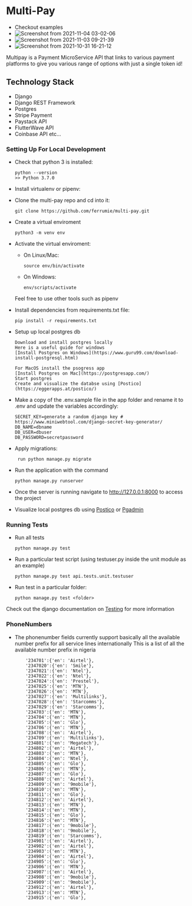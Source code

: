 # Multi-Pay
- Checkout examples
- ![Screenshot from 2021-11-04 03-02-06](https://user-images.githubusercontent.com/57694834/140299391-f9d20684-75d6-4342-b3fe-8fea34be06f4.png)
- ![Screenshot from 2021-11-03 09-21-39](https://user-images.githubusercontent.com/57694834/140299433-b90edcb6-1bfc-48c6-869b-19ccdf60c8df.png)
- ![Screenshot from 2021-10-31 16-21-12](https://user-images.githubusercontent.com/57694834/140299470-3f97b043-0557-45df-86ba-ea3b9e1a8d03.png)




Multipay is a Payment MicroService API that links to various payment platforms to give you various range of options with just a single token id!

## Technology Stack
- Django
- Django REST Framework
- Postgres
- Stripe Payment
- Paystack API
- FlutterWave API
- Coinbase API
etc...

### Setting Up For Local Development

-   Check that python 3 is installed:

    ```
    python --version
    >> Python 3.7.0
    ```

-   Install virtualenv or pipenv:

-   Clone the multi-pay repo and cd into it:

    ```
    git clone https://github.com/ferrumie/multi-pay.git
    ```
- Create a virtual enviroment
	```
	python3 -m venv env
	```
- Activate the virtual enviroment:
    - On Linux/Mac:
	    ```
	    source env/bin/activate
	    ```
    -  On Windows:
        ```
	   env/scripts/activate
	    ```
	Feel free to use other tools such as pipenv

-   Install dependencies from requirements.txt file:

    ```
    pip install -r requirements.txt
    ```
- Setup up local postgres db
	```
	Download and install postgres locally
	Here is a useful guide for windows
	[Install Postgres on Windows](https://www.guru99.com/download-install-postgresql.html)

	For MacOS install the psogress app 
	[Install Postgres on Mac](https://postgresapp.com/)
	Start postgres
	Create and visualize the databse using [Postico](https://eggerapps.at/postico/)
	```
-   Make a copy of the .env.sample file in the app folder and rename it to .env and update the variables accordingly:

    ```
    SECRET_KEY=generate a random django key # https://www.miniwebtool.com/django-secret-key-generator/
    DB_NAME=dbname
    DB_USER=dbuser
    DB_PASSWORD=secretpassword

    ```


-   Apply migrations:

    ```
     run python manage.py migrate
    ```


*   Run the application with the command

    ```
    python manage.py runserver
    ```

* Once the server is running navigate to http://127.0.0.1:8000 to access the project

* Visualize local postgres db using [Postico](https://eggerapps.at/postico/) or [Pgadmin](https://www.pgadmin.org/)

###  Running Tests
*   Run all tests
    ```
    python manage.py test
    ```

*   Run a particular test script (using testuser.py inside the unit module as an example)
    ```
    python manage.py test api.tests.unit.testuser
    ```

*   Run test in a particular folder:
    ```
    python manage.py test <folder>
    ```
Check out the django documentation on [Testing](https://docs.djangoproject.com/en/3.1/topics/testing/overview/) for more information

### PhoneNumbers 
*   The phonenumber fields currently support basically all the available number prefix for all service lines internationally
    This is a list of all the available number prefix in nigeria
    ```   
        '234701':{'en': 'Airtel'},
        '2347020':{'en': 'Smile'},
        '2347021':{'en': 'Ntel'},
        '2347022':{'en': 'Ntel'},
        '2347024':{'en': 'Prestel'},
        '2347025':{'en': 'MTN'},
        '2347026':{'en': 'MTN'},
        '2347027':{'en': 'Multilinks'},
        '2347028':{'en': 'Starcomms'},
        '2347029':{'en': 'Starcomms'},
        '234703':{'en': 'MTN'},
        '234704':{'en': 'MTN'},
        '234705':{'en': 'Glo'},
        '234706':{'en': 'MTN'},
        '234708':{'en': 'Airtel'},
        '234709':{'en': 'Multilinks'},
        '234801':{'en': 'Megatech'},
        '234802':{'en': 'Airtel'},
        '234803':{'en': 'MTN'},
        '234804':{'en': 'Ntel'},
        '234805':{'en': 'Glo'},
        '234806':{'en': 'MTN'},
        '234807':{'en': 'Glo'},
        '234808':{'en': 'Airtel'},
        '234809':{'en': '9mobile'},
        '234810':{'en': 'MTN'},
        '234811':{'en': 'Glo'},
        '234812':{'en': 'Airtel'},
        '234813':{'en': 'MTN'},
        '234814':{'en': 'MTN'},
        '234815':{'en': 'Glo'},
        '234816':{'en': 'MTN'},
        '234817':{'en': '9mobile'},
        '234818':{'en': '9mobile'},
        '234819':{'en': 'Starcomms'},
        '234901':{'en': 'Airtel'},
        '234902':{'en': 'Airtel'},
        '234903':{'en': 'MTN'},
        '234904':{'en': 'Airtel'},
        '234905':{'en': 'Glo'},
        '234906':{'en': 'MTN'},
        '234907':{'en': 'Airtel'},
        '234908':{'en': '9mobile'},
        '234909':{'en': '9mobile'},
        '234912':{'en': 'Airtel'},
        '234913':{'en': 'MTN'},
        '234915':{'en': 'Glo'},
    ```


